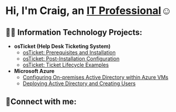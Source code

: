 <h1>Hi, I'm Craig, an <a href="https://www.linkedin.com/in/craigwalls-cybersec/">IT Professional</a>☺</h1>
<h2>👨‍💻 Information Technology Projects:</h2>

- <b>osTicket (Help Desk Ticketing System)</b>
  - [osTicket: Prerequisites and Installation](https://github.com/craigwallsse/osticket-prereqs)
  - [osTicket: Post-Installation Configuration](https://github.com/craigwallsse/post-install-config)
  - [osTicket: Ticket Lifecycle Examples](https://github.com/craigwallsse/ticket-lifecycle)
- <b>Microsoft Azure</b>
  - [Configuring On-premises Active Directory within Azure VMs](https://github.com/craigwallsse/configure-ad)
  - [Deploying Active Directory and Creating Users](https://github.com/craigwallsse/azure-network-protocols)

<h2>🤳Connect with me:</h2>




